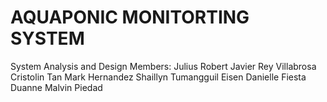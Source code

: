 # AQUAPONIC MONITORTING SYSTEM

System Analysis and Design
Members:
Julius Robert Javier
Rey Villabrosa
Cristolin Tan
Mark Hernandez
Shaillyn Tumangguil
Eisen Danielle Fiesta
Duanne Malvin Piedad
